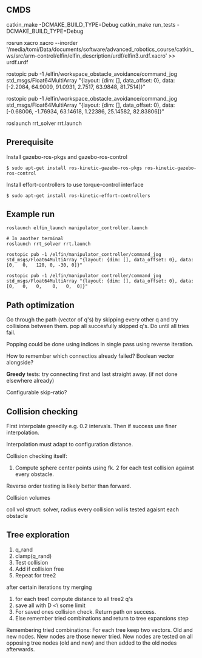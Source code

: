 ## CMDS
catkin_make -DCMAKE_BUILD_TYPE=Debug
catkin_make run_tests -DCMAKE_BUILD_TYPE=Debug

rosrun xacro xacro --inorder '/media/tomi/Data/documents/software/advanced_robotics_course/catkin_ws/src/arm-control/elfin/elfin_description/urdf/elfin3.urdf.xacro' >> urdf.urdf

rostopic pub -1 /elfin/workspace_obstacle_avoidance/command_jog std_msgs/Float64MultiArray "{layout: {dim: [], data_offset: 0}, data: [-2.2084,   64.9009,   91.0931,    2.7517,   63.9848,   81.7514]}"

rostopic pub -1 /elfin/workspace_obstacle_avoidance/command_jog std_msgs/Float64MultiArray "{layout: {dim: [], data_offset: 0}, data: [-0.68006,   -1.76934,   63.14618,    1.22386,   25.14582,   82.83806]}"


roslaunch rrt_solver rrt.launch

## Prerequisite
Install gazebo-ros-pkgs and gazebo-ros-control

    $ sudo apt-get install ros-kinetic-gazebo-ros-pkgs ros-kinetic-gazebo-ros-control

Install effort-controllers to use torque-control interface

    $ sudo apt-get install ros-kinetic-effort-controllers
   
## Example run

	roslaunch elfin_launch manipulator_controller.launch
	
	# In another terminal
	roslaunch rrt_solver rrt.launch

	rostopic pub -1 /elfin/manipulator_controller/command_jog std_msgs/Float64MultiArray "{layout: {dim: [], data_offset: 0}, data: [0,   0,   120, 0, -30, 0]}"

	rostopic pub -1 /elfin/manipulator_controller/command_jog std_msgs/Float64MultiArray "{layout: {dim: [], data_offset: 0}, data: [0,   0,   0,    0,   0,  0]}"

## Path optimization
Go through the path (vector of q's) by skipping every other q and try collisions between them. pop all succesfully skipped q's. Do until all
tries fail.

Popping could be done using indices in single pass using reverse iteration.

How to remember which connectios already failed? Boolean vector alongside?

**Greedy** tests:
try connecting first and last straight away. (if not done elsewhere already)

Configurable skip-ratio?

## Collision checking
First interpolate greedily e.g. 0.2 intervals. Then if success use finer interpolation.

Interpolation must adapt to configuration distance.

Collision checking itself:
1. Compute sphere center points using fk. 
2 for each test collision against every obstacle.

Reverse order testing is likely better than forward.

Collision volumes

coll vol struct: solver, radius
every collision vol is tested agaisnt each obstacle

## Tree exploration

1. q_rand
2. clamp(q_rand)
3. Test collision
4. Add if collision free
5. Repeat for tree2

after certain iterations try merging
1. for each tree1 compute distance to all tree2 q's
2. save all with D <\ some limit
3. For saved ones collision check. Return path on success.
4. Else remember tried combinations and return to tree expansions step

Remembering tried combinations:
For each tree keep two vectors. Old and new nodes.
New nodes are those newer tried.
New nodes are tested on all opposing tree nodes (old and new)
and then added to the old nodes afterwards.
	